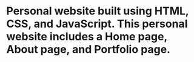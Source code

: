 # Personal website built using HTML, CSS, and JavaScript. This personal website includes a Home page, About page, and Portfolio page.